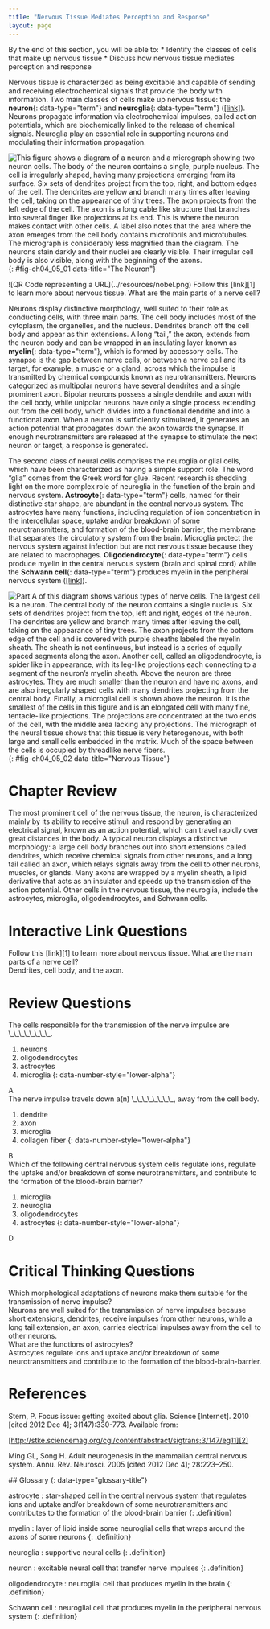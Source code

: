 ```yaml
---
title: "Nervous Tissue Mediates Perception and Response"
layout: page
---
```



<div data-type="abstract" markdown="1">
By the end of this section, you will be able to:
* Identify the classes of cells that make up nervous tissue
* Discuss how nervous tissue mediates perception and response

</div>

Nervous tissue is characterized as being excitable and capable of sending and receiving electrochemical signals that provide the body with information. Two main classes of cells make up nervous tissue: the **neuron**{: data-type="term"} and **neuroglia**{: data-type="term"} ([\[link\]](#fig-ch04_05_01)). Neurons propagate information via electrochemical impulses, called action potentials, which are biochemically linked to the release of chemical signals. Neuroglia play an essential role in supporting neurons and modulating their information propagation.

 ![This figure shows a diagram of a neuron and a micrograph showing two neuron cells. The body of the neuron contains a single, purple nucleus. The cell is irregularly shaped, having many projections emerging from its surface. Six sets of dendrites project from the top, right, and bottom edges of the cell. The dendrites are yellow and branch many times after leaving the cell, taking on the appearance of tiny trees. The axon projects from the left edge of the cell. The axon is a long cable like structure that branches into several finger like projections at its end. This is where the neuron makes contact with other cells. A label also notes that the area where the axon emerges from the cell body contains microfibrils and microtubules. The micrograph is considerably less magnified than the diagram. The neurons stain darkly and their nuclei are clearly visible. Their irregular cell body is also visible, along with the beginning of the axons.](../resources/415_Neuron.jpg " The cell body of a neuron, also called the soma, contains the nucleus and mitochondria. The dendrites transfer the nerve impulse to the soma. The axon carries the action potential away to another excitable cell.  LM &#xD7; 1600. (Micrograph provided by the Regents of University of Michigan Medical School &#xA9; 2012)"){: #fig-ch04_05_01 data-title="The Neuron"}

<div data-type="note" data-has-label="true" class="note anatomy interactive" data-label="" markdown="1">
<span data-type="media" data-alt="QR Code representing a URL"> ![QR Code representing a URL](../resources/nobel.png) </span>
Follow this [link][1] to learn more about nervous tissue. What are the main parts of a nerve cell?

</div>

Neurons display distinctive morphology, well suited to their role as conducting cells, with three main parts. The cell body includes most of the cytoplasm, the organelles, and the nucleus. Dendrites branch off the cell body and appear as thin extensions. A long “tail,” the axon, extends from the neuron body and can be wrapped in an insulating layer known as **myelin**{: data-type="term"}, which is formed by accessory cells. The synapse is the gap between nerve cells, or between a nerve cell and its target, for example, a muscle or a gland, across which the impulse is transmitted by chemical compounds known as neurotransmitters. Neurons categorized as multipolar neurons have several dendrites and a single prominent axon. Bipolar neurons possess a single dendrite and axon with the cell body, while unipolar neurons have only a single process extending out from the cell body, which divides into a functional dendrite and into a functional axon. When a neuron is sufficiently stimulated, it generates an action potential that propagates down the axon towards the synapse. If enough neurotransmitters are released at the synapse to stimulate the next neuron or target, a response is generated.

The second class of neural cells comprises the neuroglia or glial cells, which have been characterized as having a simple support role. The word “glia” comes from the Greek word for glue. Recent research is shedding light on the more complex role of neuroglia in the function of the brain and nervous system. **Astrocyte**{: data-type="term"} cells, named for their distinctive star shape, are abundant in the central nervous system. The astrocytes have many functions, including regulation of ion concentration in the intercellular space, uptake and/or breakdown of some neurotransmitters, and formation of the blood-brain barrier, the membrane that separates the circulatory system from the brain. Microglia protect the nervous system against infection but are not nervous tissue because they are related to macrophages. **Oligodendrocyte**{: data-type="term"} cells produce myelin in the central nervous system (brain and spinal cord) while the **Schwann cell**{: data-type="term"} produces myelin in the peripheral nervous system ([\[link\]](#fig-ch04_05_02)).

![Part A of this diagram shows various types of nerve cells. The largest cell is a neuron. The central body of the neuron contains a single nucleus. Six sets of dendrites project from the top, left and right, edges of the neuron. The dendrites are yellow and branch many times after leaving the cell, taking on the appearance of tiny trees. The axon projects from the bottom edge of the cell and is covered with purple sheaths labeled the myelin sheath. The sheath is not continuous, but instead is a series of equally spaced segments along the axon. Another cell, called an oligodendrocyte, is spider like in appearance, with its leg-like projections each connecting to a segment of the neuron&#x2019;s myelin sheath. Above the neuron are three astrocytes. They are much smaller than the neuron and have no axons, and are also irregularly shaped cells with many dendrites projecting from the central body. Finally, a microglial cell is shown above the neuron. It is the smallest of the cells in this figure and is an elongated cell with many fine, tentacle-like projections. The projections are concentrated at the two ends of the cell, with the middle area lacking any projections. The micrograph of the neural tissue shows that this tissue is very heterogenous, with both large and small cells embedded in the matrix. Much of the space between the cells is occupied by threadlike nerve fibers.](../resources/416_Nervous_Tissue-new.jpg "Nervous tissue is made up of neurons and neuroglia. The cells of nervous tissue are specialized to transmit and receive impulses.  LM &#xD7; 872. (Micrograph provided by the Regents of University of Michigan Medical School &#xA9; 2012)"){: #fig-ch04_05_02 data-title="Nervous Tissue"}

# Chapter Review

The most prominent cell of the nervous tissue, the neuron, is characterized mainly by its ability to receive stimuli and respond by generating an electrical signal, known as an action potential, which can travel rapidly over great distances in the body. A typical neuron displays a distinctive morphology: a large cell body branches out into short extensions called dendrites, which receive chemical signals from other neurons, and a long tail called an axon, which relays signals away from the cell to other neurons, muscles, or glands. Many axons are wrapped by a myelin sheath, a lipid derivative that acts as an insulator and speeds up the transmission of the action potential. Other cells in the nervous tissue, the neuroglia, include the astrocytes, microglia, oligodendrocytes, and Schwann cells.

# Interactive Link Questions

<div data-type="exercise" class="exercise">
<div data-type="problem" class="problem" markdown="1">
Follow this [link][1] to learn more about nervous tissue. What are the main parts of a nerve cell?

</div>
<div data-type="solution" class="solution" markdown="1">
Dendrites, cell body, and the axon.

</div>
</div>

# Review Questions

<div data-type="exercise" class="exercise">
<div data-type="problem" class="problem" markdown="1">
The cells responsible for the transmission of the nerve impulse are \_\_\_\_\_\_\_\_.

1.  neurons
2.  oligodendrocytes
3.  astrocytes
4.  microglia
{: data-number-style="lower-alpha"}

</div>
<div data-type="solution" class="solution" markdown="1">
A

</div>
</div>

<div data-type="exercise" class="exercise">
<div data-type="problem" class="problem" markdown="1">
The nerve impulse travels down a(n) \_\_\_\_\_\_\_\_, away from the cell body.

1.  dendrite
2.  axon
3.  microglia
4.  collagen fiber
{: data-number-style="lower-alpha"}

</div>
<div data-type="solution" class="solution" markdown="1">
B

</div>
</div>

<div data-type="exercise" class="exercise">
<div data-type="problem" class="problem" markdown="1">
Which of the following central nervous system cells regulate ions, regulate the uptake and/or breakdown of some neurotransmitters, and contribute to the formation of the blood-brain barrier?

1.  microglia
2.  neuroglia
3.  oligodendrocytes
4.  astrocytes
{: data-number-style="lower-alpha"}

</div>
<div data-type="solution" class="solution" markdown="1">
D

</div>
</div>

# Critical Thinking Questions

<div data-type="exercise" class="exercise">
<div data-type="problem" class="problem" markdown="1">
Which morphological adaptations of neurons make them suitable for the transmission of nerve impulse?

</div>
<div data-type="solution" class="solution" markdown="1">
Neurons are well suited for the transmission of nerve impulses because short extensions, dendrites, receive impulses from other neurons, while a long tail extension, an axon, carries electrical impulses away from the cell to other neurons.

</div>
</div>

<div data-type="exercise" class="exercise">
<div data-type="problem" class="problem" markdown="1">
What are the functions of astrocytes?

</div>
<div data-type="solution" class="solution" markdown="1">
Astrocytes regulate ions and uptake and/or breakdown of some neurotransmitters and contribute to the formation of the blood-brain-barrier.

</div>
</div>

# References

Stern, P. Focus issue: getting excited about glia. Science \[Internet\]. 2010 \[cited 2012 Dec 4\]; 3(147):330-773. Available from:

[http://stke.sciencemag.org/cgi/content/abstract/sigtrans;3/147/eg11][2]

Ming GL, Song H. Adult neurogenesis in the mammalian central nervous system. Annu. Rev. Neurosci. 2005 \[cited 2012 Dec 4\]; 28:223–250.

<div data-type="glossary" markdown="1">
## Glossary
{: data-type="glossary-title"}

astrocyte
: star-shaped cell in the central nervous system that regulates ions and uptake and/or breakdown of some neurotransmitters and contributes to the formation of the blood-brain barrier
{: .definition}

myelin
: layer of lipid inside some neuroglial cells that wraps around the axons of some neurons
{: .definition}

neuroglia
: supportive neural cells
{: .definition}

neuron
: excitable neural cell that transfer nerve impulses
{: .definition}

oligodendrocyte
: neuroglial cell that produces myelin in the brain
{: .definition}

Schwann cell
: neuroglial cell that produces myelin in the peripheral nervous system
{: .definition}

</div>



[1]: http://openstaxcollege.org/l/nobel
[2]: http://stke.sciencemag.org/cgi/content/abstract/sigtrans;3/147/eg11
